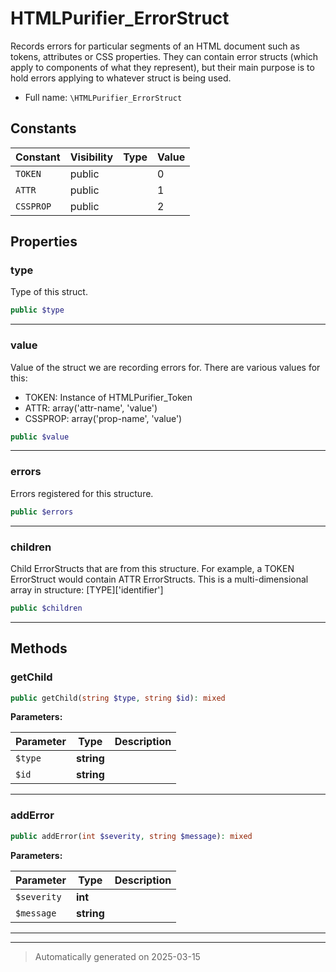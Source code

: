
# HTMLPurifier_ErrorStruct

Records errors for particular segments of an HTML document such as tokens,
attributes or CSS properties. They can contain error structs (which apply
to components of what they represent), but their main purpose is to hold
errors applying to whatever struct is being used.



* Full name: `\HTMLPurifier_ErrorStruct`


## Constants

| Constant | Visibility | Type | Value |
|:---------|:-----------|:-----|:------|
|`TOKEN`|public| |0|
|`ATTR`|public| |1|
|`CSSPROP`|public| |2|

## Properties


### type

Type of this struct.

```php
public $type
```






***

### value

Value of the struct we are recording errors for. There are various
values for this:
 - TOKEN: Instance of HTMLPurifier_Token
 - ATTR: array('attr-name', 'value')
 - CSSPROP: array('prop-name', 'value')

```php
public $value
```






***

### errors

Errors registered for this structure.

```php
public $errors
```






***

### children

Child ErrorStructs that are from this structure. For example, a TOKEN
ErrorStruct would contain ATTR ErrorStructs. This is a multi-dimensional
array in structure: [TYPE]['identifier']

```php
public $children
```






***

## Methods


### getChild



```php
public getChild(string $type, string $id): mixed
```








**Parameters:**

| Parameter | Type | Description |
|-----------|------|-------------|
| `$type` | **string** |  |
| `$id` | **string** |  |





***

### addError



```php
public addError(int $severity, string $message): mixed
```








**Parameters:**

| Parameter | Type | Description |
|-----------|------|-------------|
| `$severity` | **int** |  |
| `$message` | **string** |  |





***


***
> Automatically generated on 2025-03-15
